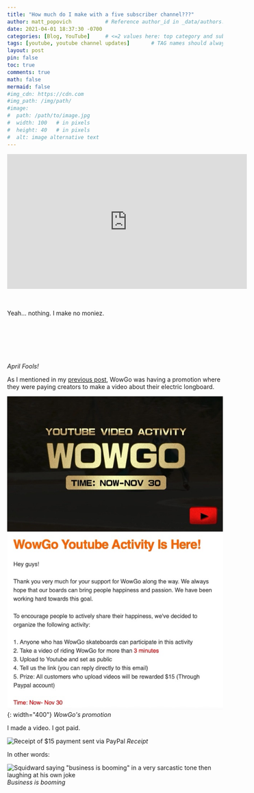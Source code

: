 ```yaml
---
title: "How much do I make with a five subscriber channel???"
author: matt_popovich           # Reference author_id in _data/authors.yml
date: 2021-04-01 18:37:30 -0700
categories: [Blog, YouTube]     # <=2 values here: top category and sub category
tags: [youtube, youtube channel updates]       # TAG names should always be lowercase
layout: post
pin: false
toc: true
comments: true
math: false
mermaid: false
#img_cdn: https://cdn.com
#img_path: /img/path/
#image:
#  path: /path/to/image.jpg
#  width: 100   # in pixels
#  height: 40   # in pixels
#  alt: image alternative text
---
```


<div style="text-align:center">
<iframe width="560" height="315"
src="https://www.youtube.com/embed/"
frameborder="0"
allow="accelerometer; autoplay; clipboard-write; encrypted-media; gyroscope; picture-in-picture"
allowfullscreen></iframe>
</div>

&nbsp;

Yeah... nothing. I make no moniez.

&nbsp;

&nbsp;

&nbsp;

*April Fools!*

As I mentioned in my [previous post](/posts/preview-wowgo-2s-range-test/), WowGo was having a promotion where they were paying creators to make a video about their electric longboard.

![WowGo Promotion](/assets/img/posts/2020-12-01-preview-wowgo-2s-range-test/wow-go-promotion.jpg){: width="400"} *WowGo's promotion*

I made a video. I got paid.

![Receipt of $15 payment sent via PayPal](TODO:img/here) *Receipt*

In other words:

![Squidward saying "business is booming" in a very sarcastic tone then laughing at his own joke](TODO:gif/here) *Business is booming*

